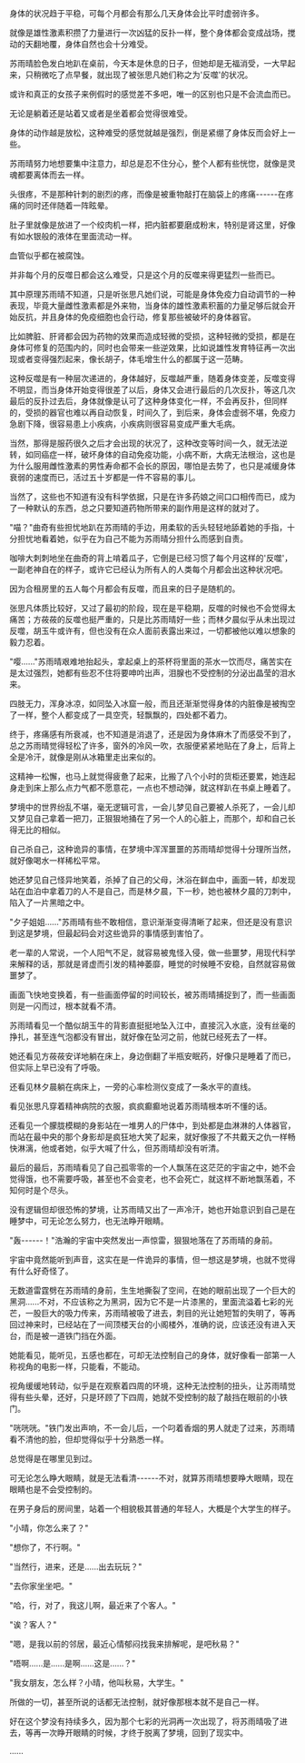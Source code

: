 <link rel="stylesheet" href="../../styles/text.css" />

身体的状况趋于平稳，可每个月都会有那么几天身体会比平时虚弱许多。

就像是雄性激素积攒了力量进行一次凶猛的反扑一样，整个身体都会变成战场，搅动的天翻地覆，身体自然也会十分难受。

苏雨晴脸色发白地趴在桌前，今天本是休息的日子，但她却是无福消受，一大早起来，只稍微吃了点早餐，就出现了被张思凡她们称之为'反噬'的状况。

或许和真正的女孩子来例假时的感觉差不多吧，唯一的区别也只是不会流血而已。

无论是躺着还是站着又或者是坐着都会觉得很难受。

身体的动作越是放松，这种难受的感觉就越是强烈，倒是紧绷了身体反而会好上一些。

苏雨晴努力地想要集中注意力，却总是忍不住分心，整个人都有些恍惚，就像是灵魂都要离体而去一样。

头很疼，不是那种针刺的剧烈的疼，而像是被重物敲打在脑袋上的疼痛------在疼痛的同时还伴随着一阵眩晕。

肚子里就像是放进了一个绞肉机一样，把内脏都要磨成粉末，特别是肾这里，好像有如水银般的液体在里面流动一样。

血管似乎都在被腐蚀。

并非每个月的反噬日都会这么难受，只是这个月的反噬来得更猛烈一些而已。

其中原理苏雨晴不知道，只是听张思凡她们说，可能是身体免疫力自动调节的一种表现，毕竟大量雌性激素都是外来物，当身体的雄性激素积蓄的力量足够后就会开始反抗，并且身体的免疫细胞也会行动，修复那些被破坏的身体器官。

比如脾脏、肝肾都会因为药物的效果而造成轻微的受损，这种轻微的受损，都是在身体可修复的范围内的，同时也会带来一些逆效果，比如说雄性发育特征再一次出现或者变得强烈起来，像长胡子，体毛增生什么的都属于这一范畴。

这种反噬是有一种层次递进的，身体越好，反噬越严重，随着身体变差，反噬变得不明显，而当身体开始变得很差了以后，身体又会进行最后的几次反扑，等这几次最后的反扑过去后，身体就像是认可了这种身体变化一样，不会再反扑，但同样的，受损的器官也难以再自动恢复，时间久了，到后来，身体会虚弱不堪，免疫力急剧下降，很容易患上小疾病，小疾病则很容易变成严重大毛病。

当然，那得是服药很久之后才会出现的状况了，这种改变等时间一久，就无法逆转，如同癌症一样，破坏身体的自动免疫功能，小病不断，大病无法根治，这也是为什么服用雌性激素的男性寿命都不会长的原因，哪怕是去势了，也只是减缓身体衰弱的速度而已，活过五十岁都是一件不容易的事儿。

当然了，这些也不知道有没有科学依据，只是在许多药娘之间口口相传而已，成为了一种默认的东西，总之只要知道药物所带来的副作用是这样的就对了。

"喵？"曲奇有些担忧地趴在苏雨晴的手边，用柔软的舌头轻轻地舔着她的手指，十分担忧地看着她，似乎在为自己不能为苏雨晴分担什么而感到自责。

咖啡大刺刺地坐在曲奇的背上啃着瓜子，它倒是已经习惯了每个月这样的'反噬'，一副老神自在的样子，或许它已经认为所有人的人类每个月都会出这种状况吧。

因为合租房里的五人每个月都会有反噬，而且来的日子是随机的。

张思凡体质比较好，又过了最初的阶段，现在是平稳期，反噬的时候也不会觉得太痛苦；方莜莜的反噬也挺严重的，只是比苏雨晴好一些；而林夕晨似乎从未出现过反噬，胡玉牛或许有，但也没有在众人面前表露出来过，一切都被他以难以想象的毅力忍着。

"嘤......"苏雨晴艰难地抬起头，拿起桌上的茶杯将里面的茶水一饮而尽，痛苦实在是太过强烈，她都有些忍不住将要呻吟出声，泪腺也不受控制的分泌出晶莹的泪水来。

四肢无力，浑身冰凉，如同坠入冰窟一般，而且还渐渐觉得身体的内脏像是被掏空了一样，整个人都变成了一具空壳，轻飘飘的，四处都不着力。

终于，疼痛感有所衰减，也不知道是消退了，还是因为身体麻木了而感受不到了，总之苏雨晴觉得轻松了许多，窗外的冷风一吹，衣服便紧紧地贴在了身上，后背上全是冷汗，就像是刚从冰箱里走出来似的。

这精神一松懈，也马上就觉得疲惫了起来，比搬了八个小时的货柜还要累，她连起身走到床上那么点力气都不愿意花，一点也不想动弹，就这样趴在书桌上睡着了。

梦境中的世界纷乱不堪，毫无逻辑可言，一会儿梦见自己要被人杀死了，一会儿却又梦见自己拿着一把刀，正狠狠地捅在了另一个人的心脏上，而那个，却和自己长得无比的相似。

自己杀自己，这种诡异的事情，在梦境中浑浑噩噩的苏雨晴却觉得十分理所当然，就好像喝水一样稀松平常。

她还梦见自己怪异地笑着，杀掉了自己的父母，沐浴在鲜血中，画面一转，却发现站在血泊中拿着刀的人不是自己，而是林夕晨，下一秒，她也被林夕晨的刀刺中，陷入了一片黑暗之中。

"夕子姐姐......"苏雨晴有些不敢相信，意识渐渐变得清晰了起来，但还是没有意识到这是梦境，但最起码会对这些诡异的事情感到害怕了。

老一辈的人常说，一个人阳气不足，就容易被鬼怪入侵，做一些噩梦，用现代科学来解释的话，那就是肾虚而引发的精神萎靡，睡觉的时候睡不安稳，自然就容易做噩梦了。

画面飞快地变换着，有一些画面停留的时间较长，被苏雨晴捕捉到了，而一些画面则是一闪而过，根本就看不清。

苏雨晴看见一个酷似胡玉牛的背影直挺挺地坠入江中，直接沉入水底，没有丝毫的挣扎，甚至连气泡都没有冒出，就好像在坠河之前，他就已经死去了一样。

她还看见方莜莜安详地躺在床上，身边倒翻了半瓶安眠药，好像只是睡着了而已，但实际上早已没有了呼吸。

还看见林夕晨躺在病床上，一旁的心率检测仪变成了一条水平的直线。

看见张思凡穿着精神病院的衣服，疯疯癫癫地说着苏雨晴根本听不懂的话。

还看见一个朦胧模糊的身影站在一堆男人的尸体中，到处都是血淋淋的人体器官，而站在最中央的那个身影却是疯狂地大笑了起来，就好像报了不共戴天之仇一样畅快淋漓，他或者她，似乎大喊了什么，但苏雨晴却没有听清。

最后的最后，苏雨晴看见了自己孤零零的一个人飘荡在这茫茫的宇宙之中，她不会觉得饿，也不需要呼吸，甚至也不会变老，也不会死亡，就这样不断地飘荡着，不知何时是个尽头。

没有逻辑但却很恐怖的梦境，让苏雨晴又出了一声冷汗，她也开始意识到自己是在睡梦中，可无论怎么努力，也无法睁开眼睛。

"轰------！"浩瀚的宇宙中突然发出一声惊雷，狠狠地落在了苏雨晴的身前。

宇宙中竟然能听到声音，这实在是一件诡异的事情，但一想这是梦境，也就不觉得有什么好奇怪了。

无数道雷霆劈在苏雨晴的身前，生生地撕裂了空间，在她的眼前出现了一个巨大的黑洞......不对，不应该称之为黑洞，因为它不是一片漆黑的，里面流溢着七彩的光芒，一股巨大的吸力传来，苏雨晴被吸了进去，刺目的光让她短暂的失明了，等再回过神来时，已经站在了一间顶楼天台的小阁楼外，准确的说，应该还没有进入天台，而是被一道铁门挡在外面。

她能看见，能听见，五感也都在，可却无法控制自己的身体，就好像看一部第一人称视角的电影一样，只能看，不能动。

视角缓缓地转动，似乎是在观察着四周的环境，这种无法控制的扭头，让苏雨晴觉得有些头晕，还好，只是环顾了下四周，她就不受控制的敲了敲挡在眼前的小铁门。

"咣咣咣。"铁门发出声响，不一会儿后，一个叼着香烟的男人就走了过来，苏雨晴看不清他的脸，但却觉得似乎十分熟悉一样。

总觉得是在哪里见到过。

可无论怎么睁大眼睛，就是无法看清------不对，就算苏雨晴想要睁大眼睛，现在眼睛也是不会受控制的。

在男子身后的房间里，站着一个相貌极其普通的年轻人，大概是个大学生的样子。

"小晴，你怎么来了？"

"想你了，不行啊。"

"当然行，进来，还是......出去玩玩？"

"去你家坐坐吧。"

"哈，行，对了，我这儿啊，最近来了个客人。"

"诶？客人？"

"嗯，是我以前的邻居，最近心情郁闷找我来排解呢，是吧秋易？"

"唔啊......是......是啊......这是......？"

"我女朋友，怎么样？小晴，他叫秋易，大学生。"

所做的一切，甚至所说的话都无法控制，就好像那根本就不是自己一样。

好在这个梦没有持续多久，因为那个七彩的光洞再一次出现了，将苏雨晴吸了进去，等再一次睁开眼睛的时候，才终于脱离了梦境，回到了现实中。

......
